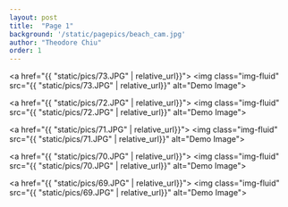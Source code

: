 ```yaml
---
layout: post
title:  "Page 1"
background: '/static/pagepics/beach_cam.jpg'
author: "Theodore Chiu"
order: 1
---
```


<a href="{{ "static/pics/73.JPG" | relative_url}}">
	<img class="img-fluid" src="{{ "static/pics/73.JPG" | relative_url}}" alt="Demo Image">
</a>

<a href="{{ "static/pics/72.JPG" | relative_url}}">
	<img class="img-fluid" src="{{ "static/pics/72.JPG" | relative_url}}" alt="Demo Image">
</a>

<a href="{{ "static/pics/71.JPG" | relative_url}}">
	<img class="img-fluid" src="{{ "static/pics/71.JPG" | relative_url}}" alt="Demo Image">
</a>

<a href="{{ "static/pics/70.JPG" | relative_url}}">
	<img class="img-fluid" src="{{ "static/pics/70.JPG" | relative_url}}" alt="Demo Image">
</a>

<a href="{{ "static/pics/69.JPG" | relative_url}}">
	<img class="img-fluid" src="{{ "static/pics/69.JPG" | relative_url}}" alt="Demo Image">
</a>

